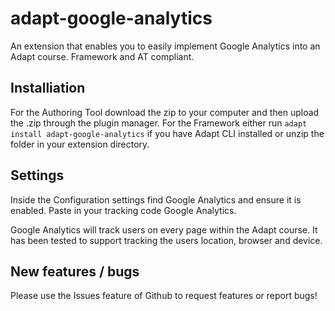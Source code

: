 # adapt-google-analytics

An extension that enables you to easily implement Google Analytics into an Adapt course. Framework and AT compliant.

## Installiation

For the Authoring Tool download the zip to your computer and then upload the .zip through the plugin manager. For the Framework either run ```adapt install adapt-google-analytics``` if you have Adapt CLI installed or unzip the folder in your extension directory.

## Settings

Inside the Configuration settings find Google Analytics and ensure it is enabled. Paste in your tracking code Google Analytics.

Google Analytics will track users on every page within the Adapt course. It has been tested to support tracking the users location, browser and device.

## New features / bugs

Please use the Issues feature of Github to request features or report bugs!
